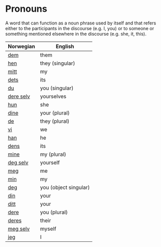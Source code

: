 # Pronouns

A word that can function as a noun phrase used by itself and that refers either to the participants in the discourse (e.g. I, you) or to someone or something mentioned elsewhere in the discourse (e.g. she, it, this).

| Norwegian | English |
| --- | --- |
| [dem](https://www.ordnett.no/search?language=no&phrase=dem) | them |
| [hen](https://www.ordnett.no/search?language=no&phrase=hen) | they (singular) |
| [mitt](https://www.ordnett.no/search?language=no&phrase=mitt) | my |
| [dets](https://www.ordnett.no/search?language=no&phrase=dets) | its |
| [du](https://www.ordnett.no/search?language=no&phrase=du) | you (singular) |
| [dere selv](https://www.ordnett.no/search?language=no&phrase=dere%20selv) | yourselves |
| [hun](https://www.ordnett.no/search?language=no&phrase=hun) | she |
| [dine](https://www.ordnett.no/search?language=no&phrase=dine) | your (plural) |
| [de](https://www.ordnett.no/search?language=no&phrase=de) | they (plural) |
| [vi](https://www.ordnett.no/search?language=no&phrase=vi) | we |
| [han](https://www.ordnett.no/search?language=no&phrase=han) | he |
| [dens](https://www.ordnett.no/search?language=no&phrase=dens) | its |
| [mine](https://www.ordnett.no/search?language=no&phrase=mine) | my (plural) |
| [deg selv](https://www.ordnett.no/search?language=no&phrase=deg%20selv) | yourself |
| [meg](https://www.ordnett.no/search?language=no&phrase=meg) | me |
| [min](https://www.ordnett.no/search?language=no&phrase=min) | my |
| [deg](https://www.ordnett.no/search?language=no&phrase=deg) | you (object singular) |
| [din](https://www.ordnett.no/search?language=no&phrase=din) | your |
| [ditt](https://www.ordnett.no/search?language=no&phrase=ditt) | your |
| [dere](https://www.ordnett.no/search?language=no&phrase=dere) | you (plural) |
| [deres](https://www.ordnett.no/search?language=no&phrase=deres) | their |
| [meg selv](https://www.ordnett.no/search?language=no&phrase=meg%20selv) | myself |
| [jeg](https://www.ordnett.no/search?language=no&phrase=jeg) | I |

